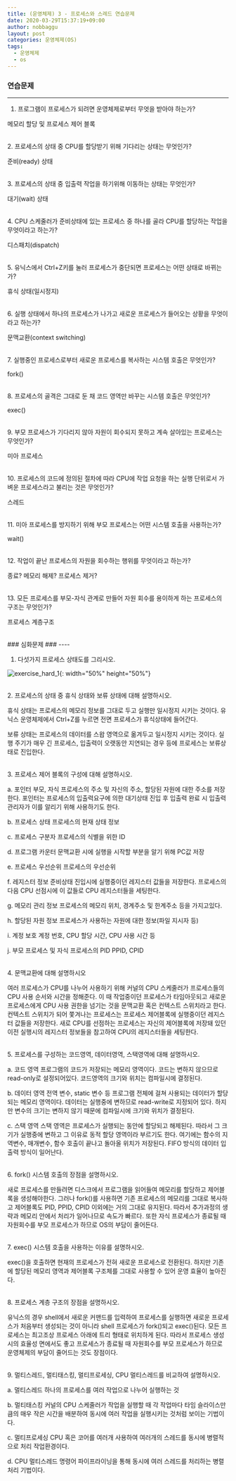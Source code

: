 ```yaml
---
title: (운영체제) 3 - 프로세스와 스레드 연습문제
date: 2020-03-29T15:37:19+09:00
author: nobbaggu
layout: post
categories: 운영체제(OS)
tags:
  - 운영체제
  - os
---
```


### 연습문제 ###
----

1. 프로그램이 프로세스가 되려면 운영체제로부터 무엇을 받아야 하는가?


메모리 할당 및 프로세스 제어 블록


<br>
2. 프로세스의 상태 중 CPU를 할당받기 위해 기다리는 상태는 무엇인가?


준비(ready) 상태


<br>
3. 프로세스의 상태 중 입출력 작업을 하기위해 이동하는 상태는 무엇인가?


대기(wait) 상태


<br>
4. CPU 스케줄러가 준비상태에 있는 프로세스 중 하나를 골라 CPU를 할당하는 작업을 무엇이라고 하는가?


디스패치(dispatch)


<br>
5. 유닉스에서 Ctrl+Z키를 눌러 프로세스가 중단되면 프로세스는 어떤 상태로 바뀌는가?


휴식 상태(일시정지)


<br>
6. 실행 상태에서 하나의 프로세스가 나가고 새로운 프로세스가 들어오는 상황을 무엇이라고 하는가?


문맥교환(context switching)


<br>
7. 실행중인 프로세스로부터 새로운 프로세스를 복사하는 시스템 호출은 무엇인가?


fork()


<br>
8. 프로세스의 골격은 그대로 둔 채 코드 영역만 바꾸는 시스템 호출은 무엇인가?


exec()


<br>
9. 부모 프로세스가 기다리지 않아 자원이 회수되지 못하고 계속 살아있는 프로세스는 무엇인가?


미아 프로세스


<br>
10. 프로세스의 코드에 정의된 절차에 따라 CPU에 작업 요청을 하는 실행 단위로서 가벼운 프로세스라고 불리는 것은 무엇인가?


스레드


<br>
11. 미아 프로세스를 방지하기 위해 부모 프로세스는 어떤 시스템 호출을 사용하는가?


wait()


<br>
12. 작업이 끝난 프로세스의 자원을 회수하는 행위를 무엇이라고 하는가?


종료? 메모리 해제? 프로세스 제거?


<br>
13. 모든 프로세스를 부모-자식 관계로 만들어 자원 회수를 용이하게 하는 프로세스의 구조는 무엇인가?


프로세스 계층구조



<br>
### 심화문제 ###
----

1. 다섯가지 프로세스 상태도를 그리시오.

![exercise_hard_1](https://nobbaggu.github.io/images/operating_systems/3/exercise_hard_1.png){: width="50%" height="50%"}

<br>
2. 프로세스의 상태 중 휴식 상태와 보류 상태에 대해 설명하시오.


휴식 상태는 프로세스의 메모리 정보를 그대로 두고 실행만 일시정지 시키는 것이다. 유닉스 운영체제에서 Ctrl+Z를 누르면 전면 프로세스가 휴식상태에 들어간다.

보류 상태는 프로세스의 데이터를 스왑 영역으로 옮겨두고 일시정지 시키는 것이다. 실행 주기가 매우 긴 프로세스, 입출력이 오랫동안 지연되는 경우 등에 프로세스는 보류상태로 진입한다.


<br>
3. 프로세스 제어 블록의 구성에 대해 설명하시오.


a. 포인터
부모, 자식 프로세스의 주소 및 자신의 주소, 할당된 자원에 대한 주소를 저장한다. 포인터는 프로세스의 입출력요구에 의한 대기상태 진입 후 입출력 완료 시 입출력 관리자가 이를 알리기 위해 사용하기도 한다.

b. 프로세스 상태
프로세스의 현재 상태 정보

c. 프로세스 구분자
프로세스의 식별을 위한 ID

d. 프로그램 카운터
문맥교환 시에 실행을 시작할 부분을 알기 위해 PC값 저장

e. 프로세스 우선순위
프로세스의 우선순위

f. 레지스터 정보
준비상태 진입시에 실행중이던 레지스터 값들을 저장한다. 프로세스의 다음 CPU 선점시에 이 값들로 CPU 레지스터들을 세팅한다.

g. 메모리 관리 정보
프로세스의 메모리 위치, 경계주소 및 한계주소 등을 가지고있다.

h. 할당된 자원 정보
프로세스가 사용하는 자원에 대한 정보(파일 지시자 등)

i. 계정 보호
계정 번호, CPU 할당 시간, CPU 사용 시간 등

j. 부모 프로세스 및 자식 프로세스의 PID
PPID, CPID


<br>
4. 문맥교환에 대해 설명하시오


여러 프로세스가 CPU를 나누어 사용하기 위해 커널의 CPU 스케줄러가 프로세스들의 CPU 사용 순서와 시간을 정해준다. 이 때 작업중이던 프로세스가 타임아웃되고 새로운 프로세스에게 CPU 사용 권한을 넘기는 것을 문맥교환 혹은 컨텍스트 스위치라고 한다. 컨텍스트 스위치가 되어 쫓겨나는 프로세스는 프로세스 제어블록에 실행중이던 레지스터 값들을 저장한다. 새로 CPU를 선점하는 프로세스는 자신의 제어블록에 저장돼 있던 이전 실행시의 레지스터 정보들을 참고하여 CPU의 레지스터들을 세팅한다.


<br>
5. 프로세스를 구성하는 코드영역, 데이터영역, 스택영역에 대해 설명하시오.


a. 코드 영역
프로그램의 코드가 저장되는 메모리 영역이다. 코드는 변하지 않으므로 read-only로 설정되어있다. 코드영역의 크기와 위치는 컴파일시에 결정된다.

b. 데이터 영역
전역 변수, static 변수 등 프로그램 전체에 걸쳐 사용되는 데이터가 할당되는 메모리 영역이다. 데이터는 실행중에 변하므로 read-write로 지정되어 있다. 하지만 변수의 크기는 변하지 않기 때문에 컴파일시에 크기와 위치가 결정된다.

c. 스택 영역
스택 영역은 프로세스가 실행되는 동안에 할당되고 해제된다. 따라서 그 크기가 실행중에 변하고 그 이유로 동적 할당 영역이라 부르기도 한다. 여기에는 함수의 지역변수, 매개변수, 함수 호출이 끝나고 돌아올 위치가 저장된다. FIFO 방식의 데이터 입출력 방식이 일어난다.


<br>
6. fork() 시스템 호출의 장점을 설명하시오.


새로 프로세스를 만들려면 디스크에서 프로그램을 읽어들여 메모리를 할당하고 제어블록을 생성해야한다. 그러나 fork()를 사용하면 기존 프로세스의 메모리를 그대로 복사하고 제어블록도 PID, PPID, CPID 이외에는 거의 그대로 유지된다. 따라서 추가과정의 생략과 메모리 안에서 처리가 일어나므로 속도가 빠르다. 또한 자식 프로세스가 종료될 때 자원회수를 부모 프로세스가 하므로 OS의 부담이 줄어든다.


<br>
7. exec() 시스템 호출을 사용하는 이유를 설명하시오.


exec()을 호출하면 현재의 프로세스가 전혀 새로운 프로세스로 전환된다. 하지만 기존에 할당된 메모리 영역과 제어블록 구조체를 그대로 사용할 수 있어 운영 효율이 높아진다.


<br>
8. 프로세스 계층 구조의 장점을 설명하시오.


유닉스의 경우 shell에서 새로운 커맨드를 입력하여 프로세스를 실행하면 새로운 프로세스가 처음부터 생성되는 것이 아니라 shell 프로세스가 fork()되고 exec()된다. 모든 프로세스는 최고조상 프로세스 아래에 트리 형태로 위치하게 된다. 따라서 프로세스 생성시의 효율성 면에서도 좋고 프로세스가 종료될 때 자원회수를 부모 프로세스가 하므로 운영체제의 부담이 줄어드는 것도 장점이다.


<br>
9. 멀티스레드, 멀티태스킹, 멀티프로세싱, CPU 멀티스레드를 비교하여 설명하시오.


a. 멀티스레드
하나의 프로세스를 여러 작업으로 나누어 실행하는 것

b. 멀티태스킹
커널의 CPU 스케줄러가 작업을 실행할 때 각 작업마다 타임 슬라이스만큼의 매우 작은 시간을 배분하여 동시에 여러 작업을 실행시키는 것처럼 보이는 기법이다.

c. 멀티프로세싱
CPU 혹은 코어를 여러개 사용하여 여러개의 스레드를 동시에 병렬적으로 처리 작업환경이다.

d. CPU 멀티스레드
명령어 파이프라이닝을 통해 동시에 여러 스레드를 처리하는 병렬처리 기법이다.

